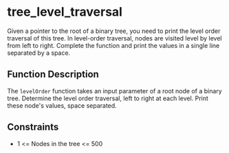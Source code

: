 # tree_level_traversal

Given a pointer to the root of a binary tree, you need to print the level order traversal of this tree. In level-order traversal, nodes are visited level by level from left to right. Complete the function  and print the values in a single line separated by a space.

## Function Description

The `levelOrder` function takes an input parameter of a root node of a binary tree. Determine the level order traversal, left to right at each level. Print these node's values, space separated.

## Constraints

* 1 <= Nodes in the tree <= 500

